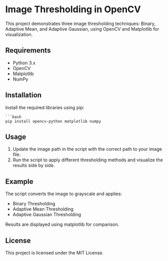# Image Thresholding in OpenCV

This project demonstrates three image thresholding techniques: Binary, Adaptive Mean, and Adaptive Gaussian, using OpenCV and Matplotlib for visualization.

## Requirements

- Python 3.x
- OpenCV
- Matplotlib
- NumPy

## Installation

Install the required libraries using pip:

    ```bash
    pip install opencv-python matplotlib numpy

## Usage

1. Update the image path in the script with the correct path to your image file.
2. Run the script to apply different thresholding methods and visualize the results side by side.
   
## Example

The script converts the image to grayscale and applies:

* Binary Thresholding
* Adaptive Mean Thresholding
* Adaptive Gaussian Thresholding

Results are displayed using matplotlib for comparison.

## License

This project is licensed under the MIT License.

